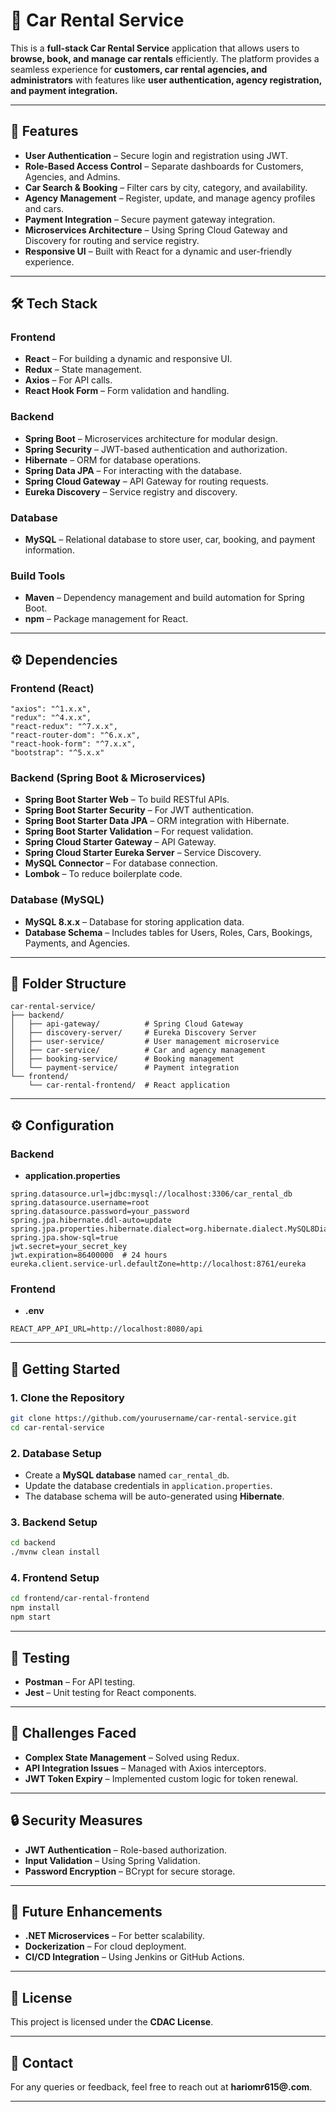 # 🚗 Car Rental Service

This is a **full-stack Car Rental Service** application that allows users to **browse, book, and manage car rentals** efficiently. The platform provides a seamless experience for **customers, car rental agencies, and administrators** with features like **user authentication, agency registration, and payment integration.**

---

## 🌟 Features  
- **User Authentication** – Secure login and registration using JWT.  
- **Role-Based Access Control** – Separate dashboards for Customers, Agencies, and Admins.  
- **Car Search & Booking** – Filter cars by city, category, and availability.  
- **Agency Management** – Register, update, and manage agency profiles and cars.  
- **Payment Integration** – Secure payment gateway integration.  
- **Microservices Architecture** – Using Spring Cloud Gateway and Discovery for routing and service registry.  
- **Responsive UI** – Built with React for a dynamic and user-friendly experience.  

---

## 🛠️ Tech Stack  
### **Frontend**  
- **React** – For building a dynamic and responsive UI.  
- **Redux** – State management.  
- **Axios** – For API calls.  
- **React Hook Form** – Form validation and handling.  

### **Backend**  
- **Spring Boot** – Microservices architecture for modular design.  
- **Spring Security** – JWT-based authentication and authorization.  
- **Hibernate** – ORM for database operations.  
- **Spring Data JPA** – For interacting with the database.  
- **Spring Cloud Gateway** – API Gateway for routing requests.  
- **Eureka Discovery** – Service registry and discovery.  

### **Database**  
- **MySQL** – Relational database to store user, car, booking, and payment information.  

### **Build Tools**  
- **Maven** – Dependency management and build automation for Spring Boot.  
- **npm** – Package management for React.  

---

## ⚙️ Dependencies  
### **Frontend (React)**  
```
"axios": "^1.x.x",
"redux": "^4.x.x",
"react-redux": "^7.x.x",
"react-router-dom": "^6.x.x",
"react-hook-form": "^7.x.x",
"bootstrap": "^5.x.x"
```

### **Backend (Spring Boot & Microservices)**  
- **Spring Boot Starter Web** – To build RESTful APIs.  
- **Spring Boot Starter Security** – For JWT authentication.  
- **Spring Boot Starter Data JPA** – ORM integration with Hibernate.  
- **Spring Boot Starter Validation** – For request validation.  
- **Spring Cloud Starter Gateway** – API Gateway.  
- **Spring Cloud Starter Eureka Server** – Service Discovery.  
- **MySQL Connector** – For database connection.  
- **Lombok** – To reduce boilerplate code.  

### **Database (MySQL)**  
- **MySQL 8.x.x** – Database for storing application data.  
- **Database Schema** – Includes tables for Users, Roles, Cars, Bookings, Payments, and Agencies.  

---

## 📁 Folder Structure  
```
car-rental-service/
├── backend/
│   ├── api-gateway/          # Spring Cloud Gateway
│   ├── discovery-server/     # Eureka Discovery Server
│   ├── user-service/         # User management microservice
│   ├── car-service/          # Car and agency management
│   ├── booking-service/      # Booking management
│   └── payment-service/      # Payment integration
└── frontend/
    └── car-rental-frontend/  # React application
```

---

## ⚙️ Configuration  
### **Backend**  
- **application.properties**  
```properties
spring.datasource.url=jdbc:mysql://localhost:3306/car_rental_db
spring.datasource.username=root
spring.datasource.password=your_password
spring.jpa.hibernate.ddl-auto=update
spring.jpa.properties.hibernate.dialect=org.hibernate.dialect.MySQL8Dialect
spring.jpa.show-sql=true
jwt.secret=your_secret_key
jwt.expiration=86400000  # 24 hours
eureka.client.service-url.defaultZone=http://localhost:8761/eureka
```

### **Frontend**  
- **.env**  
```env
REACT_APP_API_URL=http://localhost:8080/api
```

---

## 🚀 Getting Started  
### **1. Clone the Repository**  
```bash
git clone https://github.com/yourusername/car-rental-service.git
cd car-rental-service
```

### **2. Database Setup**  
- Create a **MySQL database** named `car_rental_db`.  
- Update the database credentials in `application.properties`.  
- The database schema will be auto-generated using **Hibernate**.  

### **3. Backend Setup**  
```bash
cd backend
./mvnw clean install
```
### **4. Frontend Setup**  
```bash
cd frontend/car-rental-frontend
npm install
npm start
```

---

## 🧪 Testing  
- **Postman** – For API testing.  
- **Jest** – Unit testing for React components.  

---

## 🚧 Challenges Faced  
- **Complex State Management** – Solved using Redux.  
- **API Integration Issues** – Managed with Axios interceptors.  
- **JWT Token Expiry** – Implemented custom logic for token renewal.  

---

## 🔒 Security Measures  
- **JWT Authentication** – Role-based authorization.  
- **Input Validation** – Using Spring Validation.  
- **Password Encryption** – BCrypt for secure storage.  

---

## 📌 Future Enhancements  
- **.NET Microservices** – For better scalability.  
- **Dockerization** – For cloud deployment.  
- **CI/CD Integration** – Using Jenkins or GitHub Actions.  

---

## 📝 License  
This project is licensed under the **CDAC License**.  

---

## 📧 Contact  
For any queries or feedback, feel free to reach out at **hariomr615@.com**.  

---

